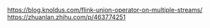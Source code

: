 https://blog.knoldus.com/flink-union-operator-on-multiple-streams/
https://zhuanlan.zhihu.com/p/463774251
